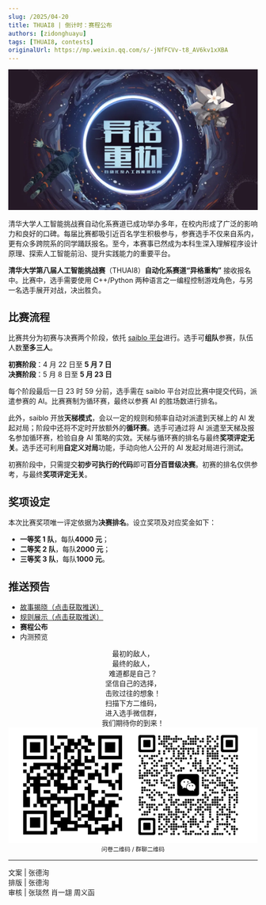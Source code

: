 ```yaml
---
slug: /2025/04-20
title: THUAI8 | 倒计时：赛程公布
authors: [zidonghuayu]
tags: [THUAI8, contests]
originalUrl: https://mp.weixin.qq.com/s/-jNfFCVv-t8_AV6kv1xXBA
---
```


![赛事海报](../03-29/img/1.webp)

清华大学人工智能挑战赛自动化系赛道已成功举办多年，在校内形成了广泛的影响力和良好的口碑。每届比赛都吸引近百名学生积极参与，参赛选手不仅来自系内，更有众多跨院系的同学踊跃报名。至今，本赛事已然成为本科生深入理解程序设计原理、探索人工智能前沿、提升实践能力的重要平台。

**清华大学第八届人工智能挑战赛**（THUAI8）**自动化系赛道“异格重构”** 接收报名中。比赛中，选手需要使用 C++/Python 两种语言之一编程控制游戏角色，与另一名选手展开对战，决出胜负。

<!-- truncate -->

## 比赛流程

比赛共分为初赛与决赛两个阶段，依托 [saiblo 平台](https://www.saiblo.net/game/45)进行。选手可**组队**参赛，队伍人数**至多三人**。

**初赛阶段**：4 月 22 日至 **5 月 7 日**  
**决赛阶段**：5 月 8 日至 **5 月 23 日**

每个阶段最后一日 23 时 59 分前，选手需在 saiblo 平台对应比赛中提交代码，派遣参赛的 AI。比赛赛制为循环赛，最终以参赛 AI 的胜场数进行排名。

此外，saiblo 开放**天梯模式**，会以一定的规则和频率自动对派遣到天梯上的 AI 发起对局；阶段中还将不定时开放额外的**循环赛**。选手可通过将 AI 派遣至天梯及报名参加循环赛，检验自身 AI 策略的实效。天梯与循环赛的排名与最终**奖项评定无关**。选手还可利用**自定义对局**功能，手动向他人公开的 AI 发起对局进行测试。

初赛阶段中，只需提交**初步可执行的代码**即可**百分百晋级决赛**。初赛的排名仅供参考，与最终**奖项评定无关**。

## 奖项设定

本次比赛奖项唯一评定依据为**决赛排名**。设立奖项及对应奖金如下：

- **一等奖 1 队**，每队**4000 元**；
- **二等奖 2 队**，每队**2000 元**；
- **三等奖 3 队**，每队**1000 元**。

## 推送预告

- [故事揭晓（点击获取推送）](03-29)
- [规则展示（点击获取推送）](04-18)
- **赛程公布**
- 内测预览

<center>

最初的敌人，  
最终的敌人，  
难道都是自己？  
坚信自己的选择，  
击败过往的想象！  
扫描下方二维码，  
进入选手微信群，  
我们期待你的到来！  
![报名二维码](img/1.png)  
<small>问卷二维码 / 群聊二维码</small></center>

---

文案 | 张德洵  
排版 | 张德洵  
审核 | 张琰然 肖一翃 周义函
